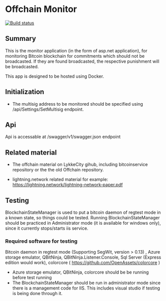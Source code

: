 # Offchain Monitor

[![Build status](https://ci.appveyor.com/api/projects/status/jjncv8d8i8482q68?svg=true)](https://ci.appveyor.com/project/lykke/offchainmonitor)

## Summary

This is the monitor application (in the form of asp.net application), for monitoring Bitcoin blockchain for commitments which should not be broadcasted. If they are found broadcasted, the respective punishment will be broadcasted.

This app is designed to be hosted using Docker.

## Initialization

*   The multisig address to be monitored should be specified using /api/Settings/SetMultisig endpoint.

## Api

Api is accessable at /swagger/v1/swagger.json endpoint

## Related material

*   The offchain material on LykkeCity gihub, including bitcoinservice repository or the the old Offchain repository.

*   lightning.network related material for example: https://lightning.network/lightning-network-paper.pdf

## Testing

BlockchainStateManager is used to put a bitcoin daemon of regtest mode in a known state, so things could be tested.
Running BlockchainStateManager should be practiced in Administrator mode (it is available for windows only), since it currently stops/starts iis service.

### Required software for testing

Bitcoin daemon in regtest mode (Supporting SegWit, version > 0.13) , Azure storage emulator, QBitNinja, QBitNinja.Listener.Console, Sql Server (Express edition would work), colorcore ( https://github.com/OpenAssets/colorcore )

*   Azure storage emulator, QBitNinja, colorcore should be be running before test running
*   The BlockchainStateManager should be run in administrator mode since there is a management code for IIS. This includes visual studio if testing is being done through it.


